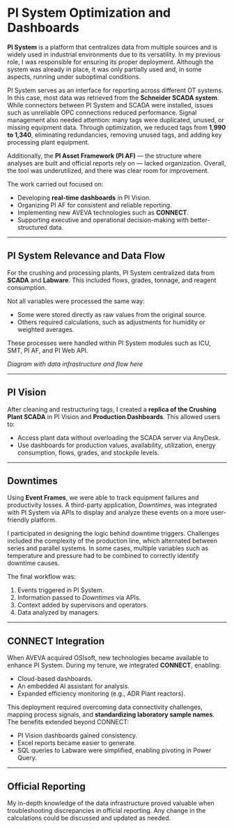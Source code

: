 # PI System Optimization and Dashboards

**PI System** is a platform that centralizes data from multiple sources and is widely used in industrial environments due to its versatility. In my previous role, I was responsible for ensuring its proper deployment. Although the system was already in place, it was only partially used and, in some aspects, running under suboptimal conditions.

PI System serves as an interface for reporting across different OT systems. In this case, most data was retrieved from the **Schneider SCADA system**. While connectors between PI System and SCADA were installed, issues such as unreliable OPC connections reduced performance. Signal management also needed attention: many tags were duplicated, unused, or missing equipment data. Through optimization, we reduced tags from **1,990 to 1,340**, eliminating redundancies, removing unused tags, and adding key processing plant equipment.

Additionally, the **PI Asset Framework (PI AF)** — the structure where analyses are built and official reports rely on — lacked organization. Overall, the tool was underutilized, and there was clear room for improvement.

The work carried out focused on:

* Developing **real-time dashboards** in PI Vision.
* Organizing PI AF for consistent and reliable reporting.
* Implementing new AVEVA technologies such as **CONNECT**.
* Supporting executive and operational decision-making with better-structured data.

---

## PI System Relevance and Data Flow

For the crushing and processing plants, PI System centralized data from **SCADA** and **Labware**. This included flows, grades, tonnage, and reagent consumption.

Not all variables were processed the same way:

* Some were stored directly as raw values from the original source.
* Others required calculations, such as adjustments for humidity or weighted averages.

These processes were handled within PI System modules such as ICU, SMT, PI AF, and PI Web API.

*Diagram with data infrastructure and flow here*

---

## PI Vision

After cleaning and restructuring tags, I created a **replica of the Crushing Plant SCADA** in PI Vision and **Production Dashboards**. This allowed users to:

* Access plant data without overloading the SCADA server via AnyDesk.
* Use dashboards for production values, availability, utilization, energy consumption, flows, grades, and stockpile levels.

---

## Downtimes

Using **Event Frames**, we were able to track equipment failures and productivity losses. A third-party application, *Downtimes*, was integrated with PI System via APIs to display and analyze these events on a more user-friendly platform.

I participated in designing the logic behind downtime triggers. Challenges included the complexity of the production line, which alternated between series and parallel systems. In some cases, multiple variables such as temperature and pressure had to be combined to correctly identify downtime causes.

The final workflow was:

1. Events triggered in PI System.
2. Information passed to *Downtimes* via APIs.
3. Context added by supervisors and operators.
4. Data analyzed by managers.

---

## CONNECT Integration

When AVEVA acquired OSIsoft, new technologies became available to enhance PI System. During my tenure, we integrated **CONNECT**, enabling:

* Cloud-based dashboards.
* An embedded AI assistant for analysis.
* Expanded efficiency monitoring (e.g., ADR Plant reactors).

This deployment required overcoming data connectivity challenges, mapping process signals, and **standardizing laboratory sample names**. The benefits extended beyond CONNECT:

* PI Vision dashboards gained consistency.
* Excel reports became easier to generate.
* SQL queries to Labware were simplified, enabling pivoting in Power Query.

---

## Official Reporting

My in-depth knowledge of the data infrastructure proved valuable when troubleshooting discrepancies in official reporting. Any change in the calculations could be discussed and updated as needed.  



